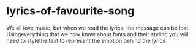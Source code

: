 # lyrics-of-favourite-song
We all love music, but when we read the lyrics, the message can be lost. Usingeverything that we now know about fonts and their styling you will need to stylethe text to represent the emotion behind the lyrics
